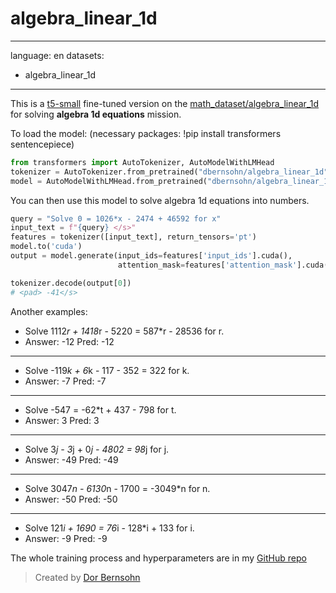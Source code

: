 # algebra_linear_1d
---
language: en
datasets:
- algebra_linear_1d
---

This is a [t5-small](https://ai.googleblog.com/2020/02/exploring-transfer-learning-with-t5.html) fine-tuned version on the [math_dataset/algebra_linear_1d](https://www.tensorflow.org/datasets/catalog/math_dataset#mathdatasetalgebra_linear_1d_default_config) for solving **algebra 1d equations** mission.

To load the model:
(necessary packages: !pip install transformers sentencepiece)
```python
from transformers import AutoTokenizer, AutoModelWithLMHead
tokenizer = AutoTokenizer.from_pretrained("dbernsohn/algebra_linear_1d")
model = AutoModelWithLMHead.from_pretrained("dbernsohn/algebra_linear_1d")
```

You can then use this model to solve algebra 1d equations into numbers.

```python
query = "Solve 0 = 1026*x - 2474 + 46592 for x"
input_text = f"{query} </s>"
features = tokenizer([input_text], return_tensors='pt')
model.to('cuda')
output = model.generate(input_ids=features['input_ids'].cuda(), 
                        attention_mask=features['attention_mask'].cuda())

tokenizer.decode(output[0])
# <pad> -41</s>
```

Another examples:

+ Solve 1112*r + 1418*r - 5220 = 587*r - 28536 for r. 
+ Answer:  -12 Pred:  -12
----
+ Solve -119*k + 6*k - 117 - 352 = 322 for k. 
+ Answer:  -7 Pred:  -7
----
+ Solve -547 = -62*t + 437 - 798 for t. 
+ Answer:  3 Pred:  3
----
+ Solve 3*j - 3*j + 0*j - 4802 = 98*j for j. 
+ Answer:  -49 Pred:  -49
----
+ Solve 3047*n - 6130*n - 1700 = -3049*n for n. 
+ Answer:  -50 Pred:  -50
----
+ Solve 121*i + 1690 = 76*i - 128*i + 133 for i. 
+ Answer:  -9 Pred:  -9

The whole training process and hyperparameters are in my [GitHub repo](https://github.com/DorBernsohn/CodeLM/tree/main/MathLM)
> Created by [Dor Bernsohn](https://www.linkedin.com/in/dor-bernsohn-70b2b1146/)
